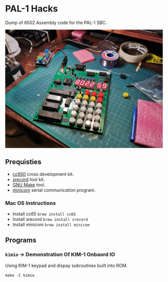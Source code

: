 # PAL-1 Hacks
Dump of 6502 Assembly code for the PAL-1 SBC.

![That's my PAL!](images/mypal.jpg)

## Prequisties
- [cc650](https://cc65.github.io) cross development kit.
- [srecord](http://srecord.sourceforge.net) tool kit.
- [GNU Make](https://www.gnu.org/software/make/) tool.
- [minicom](https://salsa.debian.org/minicom-team/minicom) serial communication program.
### Mac OS Instructions
- Install cc65 `brew install cc65`
- Install srecord `brew install srecord`
- Install minicom `brew install minicom`

## Programs
### `kimio` -> Demonstration Of KIM-1 Onbaord IO
Using KIM-1 keypad and dispay subroutines built into ROM.
```
make -C kimio
```